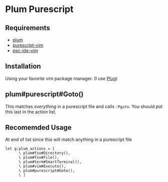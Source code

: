 # Plum Purescript

## Requirements
* [plum](https://github.com/larioj/plum)
* [purescript-vim](https://github.com/purescript-contrib/purescript-vim)
* [psc-ide-vim](https://github.com/FrigoEU/psc-ide-vim)

## Installation
Using your favorite vim package manager.
(I use [Plug](https://github.com/junegunn/vim-plug))

## plum#purescript#Goto()
This matches *everything* in a purescript file and calls `:Pgoto`.
You should put this last in the action list.

## Recomemded Usage
At end of list since this will match anything in a purescript file

```viml
let g:plum_actions = [
      \ plum#fso#Directory(),
      \ plum#fso#File(),
      \ plum#term#SmartTerminal(),
      \ plum#vim#Execute(),
      \ plum#purescript#Goto(),
      \ ]
```
